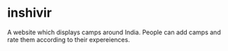 # inshivir
A website which displays camps around India. People can add camps and rate them according to their expereiences.
